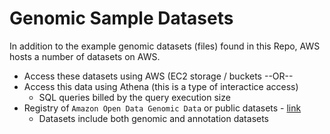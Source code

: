 # Genomic Sample Datasets

In addition to the example genomic datasets (files) found in this Repo, AWS hosts a number of datasets on AWS.    
- Access these datasets using AWS (EC2 storage / buckets  --OR--  
- Access this data using Athena (this is a type of interactice access)
  - SQL queries billed by the query execution size 
- Registry of `Amazon Open Data Genomic Data` or public datasets - [link](https://registry.opendata.aws/tag/genomic/)
  - Datasets include both genomic and annotation datasets
